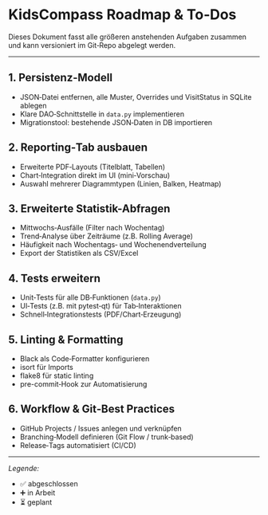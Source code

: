 # KidsCompass Roadmap & To‑Dos

Dieses Dokument fasst alle größeren anstehenden Aufgaben zusammen und kann versioniert im Git‑Repo abgelegt werden.

---

## 1. Persistenz-Modell
- JSON‑Datei entfernen, alle Muster, Overrides und VisitStatus in SQLite ablegen
- Klare DAO‑Schnittstelle in `data.py` implementieren
- Migrationstool: bestehende JSON‑Daten in DB importieren

## 2. Reporting‑Tab ausbauen
- Erweiterte PDF‑Layouts (Titelblatt, Tabellen)
- Chart‑Integration direkt im UI (mini‑Vorschau)
- Auswahl mehrerer Diagrammtypen (Linien, Balken, Heatmap)

## 3. Erweiterte Statistik-Abfragen
- Mittwochs‑Ausfälle (Filter nach Wochentag)
- Trend‑Analyse über Zeiträume (z.B. Rolling Average)
- Häufigkeit nach Wochentags‑ und Wochenendverteilung
- Export der Statistiken als CSV/Excel

## 4. Tests erweitern
- Unit‑Tests für alle DB‑Funktionen (`data.py`)
- UI‑Tests (z.B. mit pytest‑qt) für Tab‑Interaktionen
- Schnell‑Integrationstests (PDF/Chart‑Erzeugung)

## 5. Linting & Formatting
- Black als Code‑Formatter konfigurieren
- isort für Imports
- flake8 für static linting
- pre-commit‑Hook zur Automatisierung

## 6. Workflow & Git‑Best Practices
- GitHub Projects / Issues anlegen und verknüpfen
- Branching‑Modell definieren (Git Flow / trunk‑based)
- Release‑Tags automatisiert (CI/CD)

---

*Legende:*
- ✅ abgeschlossen 
- ➕ in Arbeit 
- ⏳ geplant

